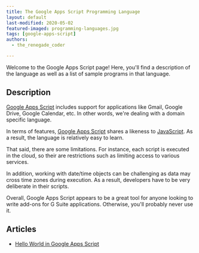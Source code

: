 ```yaml
---
title: The Google Apps Script Programming Language
layout: default
last-modified: 2020-05-02
featured-imaged: programming-languages.jpg
tags: [google-apps-script]
authors:
  - the_renegade_coder

---
```


Welcome to the Google Apps Script page! Here, you'll find a description of the language as well as a list of sample programs in that language.

## Description

[Google Apps Script][1] includes support for applications like Gmail, Google Drive,
Google Calendar, etc. In other words, we're dealing with a domain specific language.

In terms of features, [Google Apps Script][1] shares a likeness to [JavaScript][2].
As a result, the language is relatively easy to learn.

That said, there are some limitations. For instance, each script is executed in
the cloud, so their are restrictions such as limiting access to various services.

In addition, working with date/time objects can be challenging as data may cross
time zones during execution. As a result, developers have to be very deliberate
in their scripts.

Overall, Google Apps Script appears to be a great tool for anyone looking to
write add-ons for G Suite applications. Otherwise, you'll probably never use it.

[1]: https://en.wikipedia.org/wiki/Google_Apps_Script
[2]: https://en.wikipedia.org/wiki/JavaScript


## Articles

- [Hello World in Google Apps Script](https://rzuckerm.github.io/sample-programs-website-copy/projects/hello-world/google-apps-script)